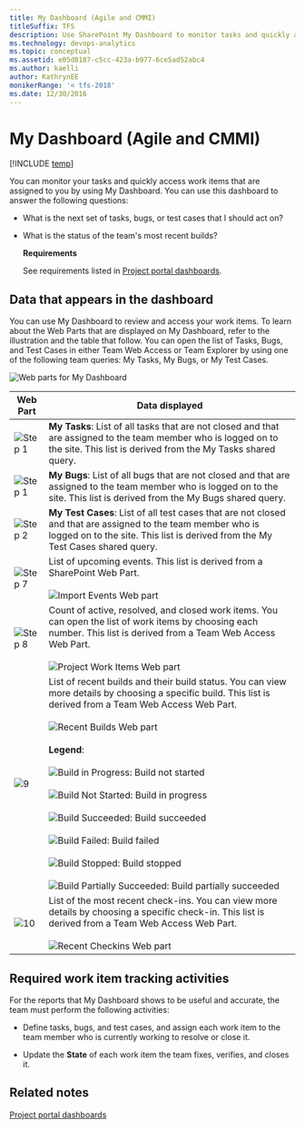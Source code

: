 ```yaml
---
title: My Dashboard (Agile and CMMI) 
titleSuffix: TFS
description: Use SharePoint My Dashboard to monitor tasks and quickly access to work items that are assigned - Team Foundation Server (TFS)
ms.technology: devops-analytics
ms.topic: conceptual
ms.assetid: e05d8187-c5cc-423a-b977-6ce5ad52abc4
ms.author: kaelli
author: KathrynEE
monikerRange: '< tfs-2018'
ms.date: 12/30/2016
---
```


# My Dashboard (Agile and CMMI)

[!INCLUDE [temp](../includes/tfs-sharepoint-version.md)]

You can monitor your tasks and quickly access work items that are assigned to you by using My Dashboard. You can use this dashboard to answer the following questions:

- What is the next set of tasks, bugs, or test cases that I should act on?

- What is the status of the team's most recent builds?

  **Requirements**

  See requirements listed in [Project portal dashboards](project-portal-dashboards.md).

## <a name="Data"></a> Data that appears in the dashboard

You can use My Dashboard to review and access your work items. To learn about the Web Parts that are displayed on My Dashboard, refer to the illustration and the table that follow. You can open the list of Tasks, Bugs, and Test Cases in either Team Web Access or Team Explorer by using one of the following team queries: My Tasks, My Bugs, or My Test Cases.

![Web parts for My Dashboard](media/procguid_dashboardmy.png "ProcGuid_DashboardMy")

| Web Part                                     | Data displayed                                                                                                                                                                                                                                                                                                                                                                                                                                                                                                                                                                                                                                                                                                                                                                                                                                                                                             |
| -------------------------------------------- | ---------------------------------------------------------------------------------------------------------------------------------------------------------------------------------------------------------------------------------------------------------------------------------------------------------------------------------------------------------------------------------------------------------------------------------------------------------------------------------------------------------------------------------------------------------------------------------------------------------------------------------------------------------------------------------------------------------------------------------------------------------------------------------------------------------------------------------------------------------------------------------------------------------- |
| ![Step 1](media/procguid_1.png "ProcGuid_1") | **My Tasks**: List of all tasks that are not closed and that are assigned to the team member who is logged on to the site. This list is derived from the My Tasks shared query.                                                                                                                                                                                                                                                                                                                                                                                                                                                                                                                                                                                                                                                                                                                            |
| ![Step 1](media/procguid_1.png "ProcGuid_1") | **My Bugs**: List of all bugs that are not closed and that are assigned to the team member who is logged on to the site. This list is derived from the My Bugs shared query.                                                                                                                                                                                                                                                                                                                                                                                                                                                                                                                                                                                                                                                                                                                               |
| ![Step 2](media/procguid_2.png "ProcGuid_2") | **My Test Cases**: List of all test cases that are not closed and that are assigned to the team member who is logged on to the site. This list is derived from the My Test Cases shared query.                                                                                                                                                                                                                                                                                                                                                                                                                                                                                                                                                                                                                                                                                                             |
| ![Step 7](media/procguid_7.png "ProcGuid_7") | List of upcoming events. This list is derived from a SharePoint Web Part.<br /><br /> ![Import Events Web part](media/sharepoint_dashboard.png "SharePoint_Dashboard")                                                                                                                                                                                                                                                                                                                                                                                                                                                                                                                                                                                                                                                                                                                                     |
| ![Step 8](media/procguid_8.png "ProcGuid_8") | Count of active, resolved, and closed work items. You can open the list of work items by choosing each number. This list is derived from a Team Web Access Web Part.<br /><br /> ![Project Work Items Web part](media/twsa_dashprojectwi.png "TWSA_DashProjectWI")                                                                                                                                                                                                                                                                                                                                                                                                                                                                                                                                                                                                                                         |
| ![9](media/procguid_9.png "ProcGuid_9")      | List of recent builds and their build status. You can view more details by choosing a specific build. This list is derived from a Team Web Access Web Part.<br /><br /> ![Recent Builds Web part](media/twsa_dashbuilds.png "TWSA_DashBuilds")<br /><br /> **Legend**:<br /><br /> ![Build in Progress](media/icon_buildstatus_1.gif "Icon_BuildStatus_1"): Build not started<br /><br /> ![Build Not Started](media/icon_buildstatus_2.gif "Icon_BuildStatus_2"): Build in progress<br /><br /> ![Build Succeeded](media/icon_buildstatus_3.gif "Icon_BuildStatus_3"): Build succeeded<br /><br /> ![Build Failed](media/icon_buildstatus_4.gif "Icon_BuildStatus_4"): Build failed<br /><br /> ![Build Stopped](media/icon_buildstatus_5.gif "Icon_BuildStatus_5"): Build stopped<br /><br /> ![Build Partially Succeeded](media/icon_buildstatus_6.gif "Icon_BuildStatus_6"): Build partially succeeded |
| ![10](media/procguid_10.png "ProcGuid_10")   | List of the most recent check-ins. You can view more details by choosing a specific check-in. This list is derived from a Team Web Access Web Part.<br /><br /> ![Recent Checkins Web part](media/twsa_dashcheckins.png "TWSA_DashCheckins")                                                                                                                                                                                                                                                                                                                                                                                                                                                                                                                                                                                                                                                               |

## <a name="Activities"></a> Required work item tracking activities

For the reports that My Dashboard shows to be useful and accurate, the team must perform the following activities:

- Define tasks, bugs, and test cases, and assign each work item to the team member who is currently working to resolve or close it.

- Update the **State** of each work item the team fixes, verifies, and closes it.

## Related notes

[Project portal dashboards](project-portal-dashboards.md)
